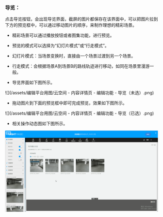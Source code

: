 ### 导览：

点击导览按钮，会出现导览界面，截屏的图片都保存在该界面中，可以把图片拉到下方的预览框中，可以通过移动图片的顺序，来制作理想的精彩场景。

* 精彩场景可以通过播放按钮或者图集功能，进行预览。

* 预览的模式可以选择为“幻灯片模式”或“行走模式”。

* 幻灯片模式：当场景变换时，直接由一个场景过渡到另一个场景。

* 行走模式：会根据场景A到场景B的路线轨迹进行移动，如同在场景里漫游一般。

* 导览界面如下图所示。

![](/assets/编辑平台用图/云空间 - 内容详情页 - 编辑功能 - 导览（未选）.png)

* 拖动图片到下面的预览框中即可完成预览，效果如下图所示。

![](/assets/编辑平台用图/云空间 - 内容详情页 - 编辑功能 - 导览（已选）.png)

* 相关操作动态图如下图所示。

![](/assets/编辑版GIF图/导览.gif)

